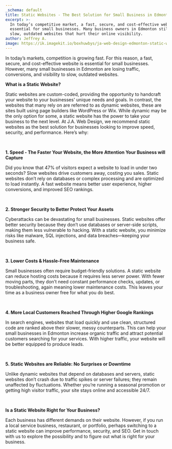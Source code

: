 ```yaml
---
_schema: default
title: Static Websites - The Best Solution for Small Business in Edmonton
excerpt: >-
  In today’s competitive market, a fast, secure, and cost-effective website is
  essential for small businesses. Many business owners in Edmonton still rely on
  slow, outdated websites that hurt their online visibility. 
author: Jeffrey A.
image: https://ik.imagekit.io/boxhuwbys/ja-web-design-edmonton-static-websites.webp
---
```

In today’s markets, competition is growing fast. For this reason, a fast, secure, and cost-effective website is essential for small businesses. However, many small businesses in Edmonton are losing traffic, conversions, and visibility to slow, outdated websites.

**What is a Static Website?**

Static websites are custom-coded, providing the opportunity to handcraft your website to your businesses' unique needs and goals. In contrast, the websites that many rely on are referred to as dynamic websites, these are sites built using page builders like WordPress or Wix. While dynamic may be the only option for some, a static website has the power to take your business to the next level. At J.A. Web Design, we recommend static websites as the best solution for businesses looking to improve speed, security, and performance. Here’s why:

&nbsp;

**1\. Speed - The Faster Your Website, the More Attention Your Business will Capture**

Did you know that 47% of visitors expect a website to load in under two seconds? Slow websites drive customers away, costing you sales. Static websites don’t rely on databases or complex processing and are optimized to load instantly. A fast website means better user experience, higher conversions, and improved SEO rankings.

&nbsp;

**2\. Stronger Security to Better Protect Your Assets**

Cyberattacks can be devastating for small businesses. Static websites offer better security because they don’t use databases or server-side scripts, making them less vulnerable to hacking. With a static website, you minimize risks like malware, SQL injections, and data breaches—keeping your business safe.

&nbsp;

**3\. Lower Costs & Hassle-Free Maintenance**

Small businesses often require budget-friendly solutions. A static website can reduce hosting costs because it requires less server power. With fewer moving parts, they don’t need constant performance checks, updates, or troubleshooting, again meaning lower maintenance costs. This leaves your time as a business owner free for what you do best.

&nbsp;

**4\. More Local Customers Reached Through Higher Google Rankings**

In search engines, websites that load quickly and use clean, structured code are ranked above their slower, messy counterparts. This can help your small businesses in Edmonton increase organic traffic and attract potential customers searching for your services. With higher traffic, your website will be better equipped to produce leads.

&nbsp;

**5\. Static Websites are Reliable: No Surprises or Downtime**

Unlike dynamic websites that depend on databases and servers, static websites don’t crash due to traffic spikes or server failures; they remain unaffected by fluctuations. Whether you’re running a seasonal promotion or getting high visitor traffic, your site stays online and accessible 24/7.

&nbsp;

**Is a Static Website Right for Your Business?**

Each business has different demands on their website. However, if you run a local service business, restaurant, or portfolio, perhaps switching to a static website can improve performance, security, and SEO. Get in touch with us to explore the possibility and to figure out what is right for your business.